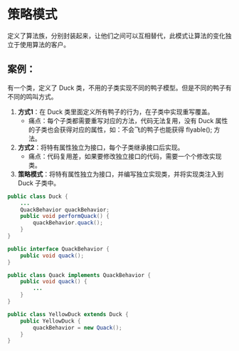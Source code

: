 # 策略模式
定义了算法族，分别封装起来，让他们之间可以互相替代，此模式让算法的变化独立于使用算法的客户。
## 案例：
有一个类，定义了 Duck 类，不用的子类实现不同的鸭子模型。但是不同的鸭子有不同的鸣叫方式。
1. **方式1**：在 Duck 类里面定义所有鸭子的行为，在子类中实现重写覆盖。
	- 痛点：每个子类都需要重写对应的方法，代码无法复用，没有 Duck 属性的子类也会获得对应的属性，如：不会飞的鸭子也能获得 flyable(); 方法。
2. **方式2**：将特有属性独立为接口，每个子类继承接口后实现。
	- 痛点：代码复用差，如果要修改独立接口的代码，需要一个个修改实现类。
3. **策略模式**：将特有属性独立为接口，并编写独立实现类，并将实现类注入到 Duck 子类中。
```java
public class Duck {
	...
	QuackBehavior quackBehavior;
	public void performQuack() {
		quackBehavior.quack();
	}
}

public interface QuackBehavior {
	public void quack();
}

public class Quack implements QuackBehavior {
	public void quack() {
		...
	}
}

public class YellowDuck extends Duck {
	public YellowDuck {
		quackBehavior = new Quack();
	}
}
```
